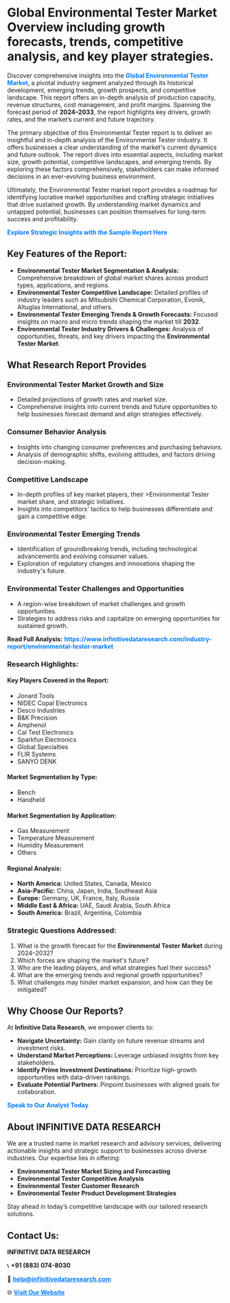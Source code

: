 <h1>Global Environmental Tester Market Overview including growth forecasts, trends, competitive analysis, and key player strategies.</h1>
<p>
Discover comprehensive insights into the 
<a href="https://www.infinitivedataresearch.com/industry-report/environmental-tester-market" rel="dofollow" style="color: #007BFF; text-decoration: none;"><strong>Global Environmental Tester Market</strong></a>, a pivotal industry segment analyzed through its historical development, emerging trends, growth prospects, and competitive landscape. This report offers an in-depth analysis of production capacity, revenue structures, cost management, and profit margins. Spanning the forecast period of <strong>2024–2033</strong>, the report highlights key drivers, growth rates, and the market’s current and future trajectory.
</p>
<p>
The primary objective of this Environmental Tester report is to deliver an insightful and in-depth analysis of the Environmental Tester industry. It offers businesses a clear understanding of the market's current dynamics and future outlook. The report dives into essential aspects, including market size, growth potential, competitive landscapes, and emerging trends. By exploring these factors comprehensively, stakeholders can make informed decisions in an ever-evolving business environment.
</p>
<p>
Ultimately, the Environmental Tester market report provides a roadmap for identifying lucrative market opportunities and crafting strategic initiatives that drive sustained growth. By understanding market dynamics and untapped potential, businesses can position themselves for long-term success and profitability.
</p>
<p>
<a href="https://www.infinitivedataresearch.com/request-sample/reportId=106354" style="color: #007BFF; text-decoration: none;"><strong>Explore Strategic Insights with the Sample Report Here</strong></a>
</p>

<h2>Key Features of the Report:</h2>
<ul>
<li><strong>Environmental Tester Market Segmentation & Analysis:</strong> Comprehensive breakdown of global market shares across product types, applications, and regions.</li>
<li><strong>Environmental Tester Competitive Landscape:</strong> Detailed profiles of industry leaders such as Mitsubishi Chemical Corporation, Evonik, Altuglas International, and others.</li>
<li><strong>Environmental Tester Emerging Trends & Growth Forecasts:</strong> Focused insights on macro and micro trends shaping the market till <strong>2032</strong>.</li>
<li><strong>Environmental Tester Industry Drivers & Challenges:</strong> Analysis of opportunities, threats, and key drivers impacting the <strong>Environmental Tester Market</strong>.</li>
</ul>

<h2>What Research Report Provides</h2>
<h3>Environmental Tester Market Growth and Size</h3>
<ul>
<li>Detailed projections of growth rates and market size.</li>
<li>Comprehensive insights into current trends and future opportunities to help businesses forecast demand and align strategies effectively.</li>
</ul>

<h3>Consumer Behavior Analysis</h3>
<ul>
<li>Insights into changing consumer preferences and purchasing behaviors.</li>
<li>Analysis of demographic shifts, evolving attitudes, and factors driving decision-making.</li>
</ul>

<h3>Competitive Landscape</h3>
<ul>
<li>In-depth profiles of key market players, their >Environmental Tester market share, and strategic initiatives.</li>
<li>Insights into competitors' tactics to help businesses differentiate and gain a competitive edge.</li>
</ul>

<h3>Environmental Tester Emerging Trends</h3>
<ul>
<li>Identification of groundbreaking trends, including technological advancements and evolving consumer values.</li>
<li>Exploration of regulatory changes and innovations shaping the industry's future.</li>
</ul>

<h3>Environmental Tester Challenges and Opportunities</h3>
<ul>
<li>A region-wise breakdown of market challenges and growth opportunities.</li>
<li>Strategies to address risks and capitalize on emerging opportunities for sustained growth.</li>
</ul>
<p><strong>Read Full Analysis:</strong> <a href="https://www.infinitivedataresearch.com/industry-report/environmental-tester-market" rel="dofollow" style="color: #007BFF; text-decoration: none;"><strong>https://www.infinitivedataresearch.com/industry-report/environmental-tester-market</strong></a></p>
<h3>Research Highlights:</h3>
<h4>Key Players Covered in the Report:</h4>
<ul><li>Jonard Tools</li><li>NIDEC Copal Electronics</li><li>Desco Industries</li><li>B&amp;K Precision</li><li>Amphenol</li><li>Cal Test Electronics</li><li>Sparkfun Electronics</li><li>Global Specialties</li><li>FLIR Systems</li><li>SANYO DENK</li></ul>
<h4>Market Segmentation by Type:</h4>
<ul><li>Bench</li><li>Handheld</li></ul>
<h4>Market Segmentation by Application:</h4>
<ul><li>Gas Measurement</li><li>Temperature Measurement</li><li>Humidity Measurement</li><li>Others</li></ul>

<h4>Regional Analysis:</h4>
<ul>
<li><strong>North America:</strong> United States, Canada, Mexico</li>
<li><strong>Asia-Pacific:</strong> China, Japan, India, Southeast Asia</li>
<li><strong>Europe:</strong> Germany, UK, France, Italy, Russia</li>
<li><strong>Middle East & Africa:</strong> UAE, Saudi Arabia, South Africa</li>
<li><strong>South America:</strong> Brazil, Argentina, Colombia</li>
</ul>

<h3>Strategic Questions Addressed:</h3>
<ol>
<li>What is the growth forecast for the <strong>Environmental Tester Market</strong> during 2024–2032?</li>
<li>Which forces are shaping the market's future?</li>
<li>Who are the leading players, and what strategies fuel their success?</li>
<li>What are the emerging trends and regional growth opportunities?</li>
<li>What challenges may hinder market expansion, and how can they be mitigated?</li>
</ol>

<h2>Why Choose Our Reports?</h2>
<p>At <strong>Infinitive Data Research</strong>, we empower clients to:</p>
<ul>
<li><strong>Navigate Uncertainty:</strong> Gain clarity on future revenue streams and investment risks.</li>
<li><strong>Understand Market Perceptions:</strong> Leverage unbiased insights from key stakeholders.</li>
<li><strong>Identify Prime Investment Destinations:</strong> Prioritize high-growth opportunities with data-driven rankings.</li>
<li><strong>Evaluate Potential Partners:</strong> Pinpoint businesses with aligned goals for collaboration.</li>
</ul>
<p><a href="https://www.infinitivedataresearch.com/industry-report/environmental-tester-market" rel="dofollow" style="color: #007BFF; text-decoration: none;"><strong>Speak to Our Analyst Today</strong></a></p>

<h2>About INFINITIVE DATA RESEARCH</h2>
<p>We are a trusted name in market research and advisory services, delivering actionable insights and strategic support to businesses across diverse industries. Our expertise lies in offering:</p>
<ul>
<li><strong>Environmental Tester Market Sizing and Forecasting</strong></li>
<li><strong>Environmental Tester Competitive Analysis</strong></li>
<li><strong>Environmental Tester Customer Research</strong></li>
<li><strong>Environmental Tester Product Development Strategies</strong></li>
</ul>
<p>Stay ahead in today’s competitive landscape with our tailored research solutions.</p>

<h2>Contact Us:</h2>
<p><strong>INFINITIVE DATA RESEARCH</strong></p>
<p>📞 <strong>+91 (883) 074-8030</strong></p>
<p>📧 <strong><a href="mailto:help@infinitivedataresearch.com" style="color: #007BFF;">help@infinitivedataresearch.com</a></strong></p>
<p>🌐 <strong><a href="https://www.infinitivedataresearch.com" rel="dofollow" style="color: #007BFF;">Visit Our Website</a></strong></p>